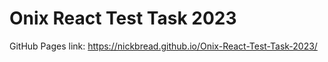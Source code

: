 # Onix React Test Task 2023

GitHub Pages link:
https://nickbread.github.io/Onix-React-Test-Task-2023/